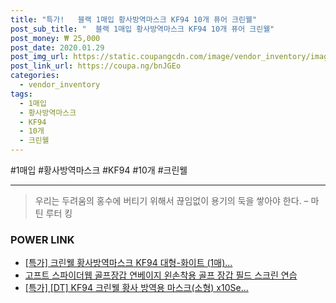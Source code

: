 ```yaml
--- 
title: "특가!   블랙 1매입 황사방역마스크 KF94 10개 퓨어 크린웰" 
post_sub_title: "  블랙 1매입 황사방역마스크 KF94 10개 퓨어 크린웰" 
post_money: ₩ 25,000 
post_date: 2020.01.29 
post_img_url: https://static.coupangcdn.com/image/vendor_inventory/images/2019/03/25/17/9/0f956e09-a7ad-4467-b98f-384dd928b87b.jpg 
post_link_url: https://coupa.ng/bnJGEo 
categories: 
  - vendor_inventory 
tags: 
  - 1매입 
  - 황사방역마스크 
  - KF94 
  - 10개 
  - 크린웰 
--- 
```

  #1매입 #황사방역마스크 #KF94 #10개 #크린웰 
<hr> 

> 우리는 두려움의 홍수에 버티기 위해서 끊임없이 용기의 둑을 쌓아야 한다. – 마틴 루터 킹 


### POWER LINK

* <a href="https://blog.naver.com/sakai111/221790780273" target="_blank">[특가] 크린웰 황사방역마스크 KF94 대형-화이트 (1매)...</a>
* <a href="https://blog.naver.com/fasyy4321/221776766168" target="_blank">고프트 스파이더웹 골프장갑 연베이지 왼손착용 골프 장갑 필드 스크린 연습</a>
* <a href="https://blog.naver.com/an0733/221789175604" target="_blank">[특가] [DT] KF94 크린웰 황사 방역용 마스크(소형) x10Se...</a>

